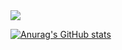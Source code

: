 <img src="https://capsule-render.vercel.app/api?type=venom&color=7ea5ac&height=150&section=header&text=Call%20me%20yuha122.&strokeWidth=1&stroke=5f848a&fontColor=ffffff&fontSize=90"/>

[![Anurag's GitHub stats](https://github-readme-stats.vercel.app/api?username=yuha122&show_icons=true&title_color=1c93a8&icon_color=1ca8c0&theme=catppuccin_latte)](https://github.com/anuraghazra/github-readme-stats)

